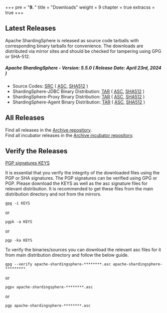 +++
pre = "<b>9. </b>"
title = "Downloads"
weight = 9
chapter = true
extracss = true
+++

## Latest Releases

Apache ShardingSphere is released as source code tarballs with corresponding binary tarballs for convenience.
The downloads are distributed via mirror sites and should be checked for tampering using GPG or SHA-512.

##### Apache ShardingSphere - Version: 5.5.0 ( Release Date: April 23rd, 2024 )

- Source Codes: [<u>SRC</u>](https://www.apache.org/dyn/closer.lua/shardingsphere/5.5.0/apache-shardingsphere-5.5.0-src.zip) ( [<u>ASC</u>](https://downloads.apache.org/shardingsphere/5.5.0/apache-shardingsphere-5.5.0-src.zip.asc), [<u>SHA512</u>](https://downloads.apache.org/shardingsphere/5.5.0/apache-shardingsphere-5.5.0-src.zip.sha512) )
- ShardingSphere-JDBC Binary Distribution: [<u>TAR</u>](https://www.apache.org/dyn/closer.lua/shardingsphere/5.5.0/apache-shardingsphere-5.5.0-shardingsphere-jdbc-bin.tar.gz) ( [<u>ASC</u>](https://downloads.apache.org/shardingsphere/5.5.0/apache-shardingsphere-5.5.0-shardingsphere-jdbc-bin.tar.gz.asc), [<u>SHA512</u>](https://downloads.apache.org/shardingsphere/5.5.0/apache-shardingsphere-5.5.0-shardingsphere-jdbc-bin.tar.gz.sha512) )
- ShardingSphere-Proxy Binary Distribution: [<u>TAR</u>](https://www.apache.org/dyn/closer.lua/shardingsphere/5.5.0/apache-shardingsphere-5.5.0-shardingsphere-proxy-bin.tar.gz) ( [<u>ASC</u>](https://downloads.apache.org/shardingsphere/5.5.0/apache-shardingsphere-5.5.0-shardingsphere-proxy-bin.tar.gz.asc), [<u>SHA512</u>](https://downloads.apache.org/shardingsphere/5.5.0/apache-shardingsphere-5.5.0-shardingsphere-proxy-bin.tar.gz.sha512) )
- ShardingSphere-Agent Binary Distribution: [<u>TAR</u>](https://www.apache.org/dyn/closer.lua/shardingsphere/5.5.0/apache-shardingsphere-5.5.0-shardingsphere-agent-bin.tar.gz) ( [<u>ASC</u>](https://downloads.apache.org/shardingsphere/5.5.0/apache-shardingsphere-5.5.0-shardingsphere-agent-bin.tar.gz.asc), [<u>SHA512</u>](https://downloads.apache.org/shardingsphere/5.5.0/apache-shardingsphere-5.5.0-shardingsphere-agent-bin.tar.gz.sha512) )

## All Releases

Find all releases in the [Archive repository](https://archive.apache.org/dist/shardingsphere/).</br>
Find all incubator releases in the [Archive incubator repository](https://archive.apache.org/dist/incubator/shardingsphere/).

## Verify the Releases

[PGP signatures KEYS](https://downloads.apache.org/shardingsphere/KEYS)

It is essential that you verify the integrity of the downloaded files using the PGP or SHA signatures.
The PGP signatures can be verified using GPG or PGP.
Please download the KEYS as well as the asc signature files for relevant distribution.
It is recommended to get these files from the main distribution directory and not from the mirrors.

```shell
gpg -i KEYS
```

or

```shell
pgpk -a KEYS
```

or

```shell
pgp -ka KEYS
```

To verify the binaries/sources you can download the relevant asc files for it from main distribution directory and follow the below guide.

```shell
gpg --verify apache-shardingsphere-********.asc apache-shardingsphere-*********
```

or

```shell
pgpv apache-shardingsphere-********.asc
```

or

```shell
pgp apache-shardingsphere-********.asc
```

